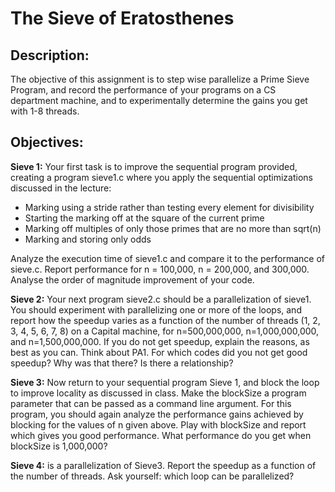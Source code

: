 # The Sieve of Eratosthenes

## Description:

The objective of this assignment is to step wise parallelize a Prime Sieve Program, and record the 
performance of your programs on a CS department machine, and to experimentally determine the gains 
you get with 1-8 threads. 

## Objectives:

**Sieve 1:** 
Your first task is to improve the sequential program provided, creating a program sieve1.c where you 
apply the sequential optimizations discussed in the lecture:

* Marking using a stride rather than testing every element for divisibility
* Starting the marking off at the square of the current prime
* Marking off multiples of only those primes that are no more than sqrt(n)
* Marking and storing only odds

Analyze the execution time of sieve1.c and compare it to the performance of sieve.c. Report 
performance for n = 100,000, n = 200,000, and 300,000. Analyse the order of magnitude improvement of 
your code.  

**Sieve 2:** Your next program sieve2.c should be a parallelization of sieve1. You should experiment 
with parallelizing one or more of the loops, and report how the speedup varies as a function of the 
number of threads (1, 2, 3, 4, 5, 6, 7, 8) on a Capital machine, for n=500,000,000, n=1,000,000,000, 
and n=1,500,000,000. If you do not get speedup, explain the reasons, as best as you can. Think about 
PA1. For which codes did you not get good speedup? Why was that there? Is there a relationship?

**Sieve 3:** Now return to your sequential program Sieve 1, and block the loop to improve locality 
as discussed in class. Make the blockSize a program parameter that can be passed as a command line 
argument. For this program, you should again analyze the performance gains achieved by blocking for 
the values of n given above. Play with blockSize and report which gives you good performance. What 
performance do you get when blockSize is 1,000,000?  

**Sieve 4:** is a parallelization of Sieve3. Report the speedup as a function of the number of 
threads. Ask yourself: which loop can be parallelized? 